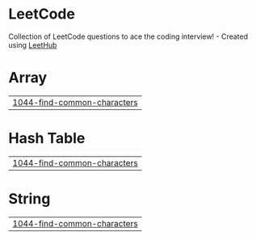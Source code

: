 # LeetCode
Collection of LeetCode questions to ace the coding interview! - Created using [LeetHub](https://github.com/QasimWani/LeetHub)


# Array
|  |
| ------- |
| [1044-find-common-characters](https://github.com/AmitrajitDas/DSA-CP/tree/master/1044-find-common-characters) |
# Hash Table
|  |
| ------- |
| [1044-find-common-characters](https://github.com/AmitrajitDas/DSA-CP/tree/master/1044-find-common-characters) |
# String
|  |
| ------- |
| [1044-find-common-characters](https://github.com/AmitrajitDas/DSA-CP/tree/master/1044-find-common-characters) |